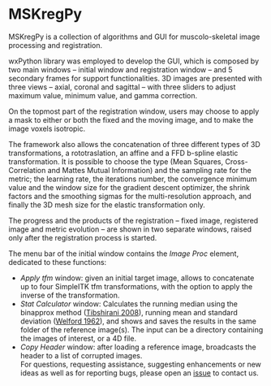 # MSKregPy
MSKregPy is a collection of algorithms and GUI for muscolo-skeletal image processing and registration.

wxPython library was employed to develop the GUI, which is composed by two main windows – initial window and registration window – and 5 secondary frames for support functionalities. 
3D images are presented with three views – axial, coronal and sagittal – with three sliders to adjust maximum value, minimum value, and gamma correction. 

On the topmost part of the registration window, users may choose to apply a mask to either or both the fixed and the moving image, and to make the image voxels isotropic. 

The framework also allows the concatenation of three different types of 3D transformations, a rototraslation, an affine and a FFD b-spline elastic transformation. It is possible to choose the type (Mean Squares, Cross-Correlation and Mattes Mutual Information) and the sampling rate for the metric; the learning rate, the iterations number, the convergence minimum value and the window size for the gradient descent optimizer, the shrink factors and the smoothing sigmas for the multi-resolution approach, and finally the 3D mesh size for the elastic transformation only. 

The progress and the products of the registration – fixed image, registered image and metric evolution – are shown in two separate windows, raised only after the registration process is started. 

The menu bar of the initial window contains the <i>Image Proc</i> element, dedicated to these functions: 
<ul>
<li><i>Apply tfm</i> window: given an initial target image, allows to concatenate up to four SimpleITK  tfm transformations, with the option to apply the inverse of the transformation. 
</li>
<li><i>Stat Calculator</i> window: Calculates the running median using the binapprox method (<a href="https://arxiv.org/abs/0806.3301">Tibshirani 2008</a>), running mean and standard deviation (<a href="https://amstat.tandfonline.com/doi/abs/10.1080/00401706.1962.10490022">Welford 1962</a>), and shows and saves the results in the same folder of the reference image(s). The input can be a directory containing the images of interest, or a 4D file. 
</li>
<li><i>Copy Header</i> window: after loading a reference image, broadcasts the header to a list of corrupted images.
</li>
</u>
For questions, requesting assistance, suggesting enhancements or new ideas as well as for reporting bugs, please open an <a href="https://github.com/lucilla7/MSKregPy/issues">issue</a> to contact us.
